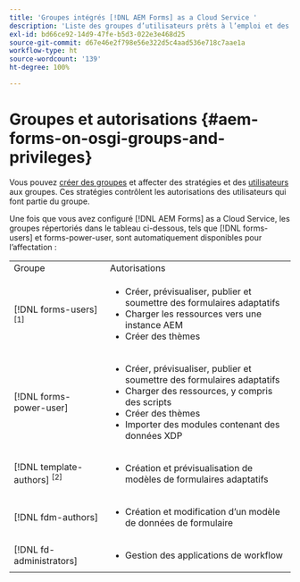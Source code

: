 ```yaml
---
title: 'Groupes intégrés [!DNL AEM Forms] as a Cloud Service '
description: 'Liste des groupes d’utilisateurs prêts à l’emploi et des autorisations attribuées à chaque groupe '
exl-id: bd66ce92-14d9-47fe-b5d3-022e3e468d25
source-git-commit: d67e46e2f798e56e322d5c4aad536e718c7aae1a
workflow-type: ht
source-wordcount: '139'
ht-degree: 100%

---
```


# Groupes et autorisations {#aem-forms-on-osgi-groups-and-privileges}

Vous pouvez [créer des groupes](https://experienceleague.adobe.com/docs/experience-manager-learn/cloud-service/accessing/aem-users-groups-and-permissions.html?lang=fr#accessing) et affecter des stratégies et des [utilisateurs](https://experienceleague.adobe.com/docs/experience-manager-learn/cloud-service/accessing/aem-users-groups-and-permissions.html?lang=fr#accessing) aux groupes. Ces stratégies contrôlent les autorisations des utilisateurs qui font partie du groupe.

Une fois que vous avez configuré [!DNL AEM Forms] as a Cloud Service, les groupes répertoriés dans le tableau ci-dessous, tels que [!DNL forms-users] et forms-power-user, sont automatiquement disponibles pour l’affectation :

<table>
 <tbody>
  <tr>
   <td>Groupe</td> 
   <td>Autorisations</td> 
  </tr>
  <tr>
   <td>[!DNL forms-users] <sup>[1]</sup></td> 
   <td>
    <ul> 
     <li>Créer, prévisualiser, publier et soumettre des formulaires adaptatifs</li> 
    <!-- <li>Create, preview, and publish interactive communications and document fragments</li> -->
     <li>Charger les ressources vers une instance AEM</li> 
     <li>Créer des thèmes</li> 
    </ul> </td> 
  </tr>
  <tr>
   <td>[!DNL forms-power-user]</td> 
   <td>
    <ul> 
     <li>Créer, prévisualiser, publier et soumettre des formulaires adaptatifs</li> 
     <!-- <li>Create, preview, and publish interactive communications and document fragments</li> 
     <li>Create scripts for Adaptive Forms using code editor</li> -->
     <li>Charger des ressources, y compris des scripts</li> 
     <li>Créer des thèmes</li> 
     <li>Importer des modules contenant des données XDP</li> 
    </ul> </td> 
  </tr>
  <!-- <tr>
   <td>forms-submission-reviewers</td> 
   <td>
    <ul> 
     <li>Review submissions</li> 
     <li>Approve or reject submissions</li> 
    </ul> </td> 
  </tr> -->
  <tr>
   <td>[!DNL template-authors] <sup>[2]</sup></td> 
   <td>
    <ul> 
     <li>Création et prévisualisation de modèles de formulaires adaptatifs <!-- or interactive communications --></li> 
    </ul> </td> 
  </tr>
  <tr>
   <td><p>[!DNL fdm-authors]</p> </td> 
   <td>
    <ul> 
     <li>Création et modification dʼun modèle de données de formulaire</li> 
    </ul> </td> 
  </tr>
  <!-- <tr>
   <td>cm-agent-users</td> 
   <td>
    <ul> 
     <li>Access Correspondence Management letters or interactive communications using Agent UI</li> 
    </ul> </td> 
  </tr> --> 
  <!-- <tr>
   <td><p>workflow-editors</p> </td> 
   <td>
    <ul> -->
    <!-- <li>Create an inbox application</li>  -->
    <!-- <li>Create a workflow model</li> 
    </ul> </td> 
  </tr>
  <tr>
   <td>[!DNL workflow-users]</td> 
   <td>
    <ul> 
     <li>Use AEM inbox applications<br /> -->
     <!-- 
     <strong>Note: </strong>You must have cm-agent-users and [!DNL workflow-users] group assignments to access Interactive Communications Agent UI in AEM inbox.</li>  -->
    </ul> </td> 
  </tr>
  <tr>
   <td>[!DNL fd-administrators]</td> 
   <td>
    <ul> 
     <!-- <li>Configure PDF Generator</li> --> 
     <!-- <li>Configure Watched folder</li> -->
     <li>Gestion des applications de workflow</li> 
    </ul> </td> 
  </tr>
 </tbody>
</table>
